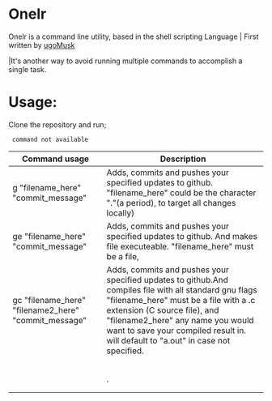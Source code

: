 # Onelr
Onelr is a command line utility, based in the shell scripting Language | First written by [ugoMusk](https://github.com/ugoMusk)

|It's another way to avoid running multiple commands to accomplish a single task.

# Usage:
Clone the repository and run;

```
 command not available

```

| Command usage | Description                                                                                                                                                                                        |
| ------ | -------------------------------------------------------------------------------------------------------------------------------------------------------------------------------------------------- |
| g "filename_here" "commit_message"   | Adds, commits and pushes your specified updates to github. "filename_here"  could be the character "."(a period), to target all changes locally)                                                                                                                             |
| ge "filename_here" "commit_message" | Adds, commits and pushes your specified updates to github. And makes file  executeable. "filename_here"  must be a file,                                                              |
| gc "filename_here" "filename2_here" "commit_message" | Adds, commits and pushes your specified updates to github.And compiles file with all standard gnu flags  "filename_here" must be a file with a .c extension (C source file), and "filename2_here" any name you would want to save your compiled result in. will default to "a.out" in case not specified.                                                           |
|        |                                                                                                                                                              |
|  |                                                                                                                                                            |
|  |                                                                            |
| |                                                                                                                                                                |
| |                                             |
| |.                                                |
| |                                             |
| |
